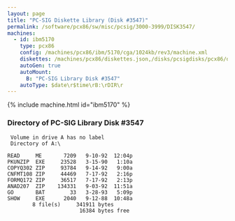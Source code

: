 ```yaml
---
layout: page
title: "PC-SIG Diskette Library (Disk #3547)"
permalink: /software/pcx86/sw/misc/pcsig/3000-3999/DISK3547/
machines:
  - id: ibm5170
    type: pcx86
    config: /machines/pcx86/ibm/5170/cga/1024kb/rev3/machine.xml
    diskettes: /machines/pcx86/diskettes.json,/disks/pcsigdisks/pcx86/diskettes.json
    autoGen: true
    autoMount:
      B: "PC-SIG Library Disk #3547"
    autoType: $date\r$time\rB:\rDIR\r
---
```


{% include machine.html id="ibm5170" %}

### Directory of PC-SIG Library Disk #3547

     Volume in drive A has no label
     Directory of A:\

    READ     ME       7209   9-10-92  12:04p
    PKUNZIP  EXE     23528   3-15-90   1:10a
    COPYQ302 ZIP     93784   9-14-92   9:00a
    CNFMT108 ZIP     44469   7-17-92   2:16p
    FORMQ172 ZIP     36517   7-17-92   2:13p
    ANAD207  ZIP    134331   9-03-92  11:51a
    GO       BAT        33   3-28-93   5:09p
    SHOW     EXE      2040   9-12-88  10:48a
            8 file(s)     341911 bytes
                           16384 bytes free
